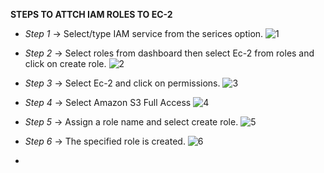 **STEPS TO ATTCH IAM ROLES TO EC-2**

- *Step 1*
-> Select/type  IAM service from the serices option.
![1](https://user-images.githubusercontent.com/44541800/81148902-c7520c00-8f9a-11ea-8314-c713016cf6ac.png)

- *Step 2*
-> Select roles from dashboard then select Ec-2 from roles and click on create role.
![2](https://user-images.githubusercontent.com/44541800/81148242-89081d00-8f99-11ea-9320-ef41ca6b130b.png)

- *Step 3*
-> Select Ec-2 and click on permissions.
![3](https://user-images.githubusercontent.com/44541800/81149323-a0480a00-8f9b-11ea-84b6-3b61c9d36e14.png)

- *Step 4*
-> Select Amazon S3 Full Access 
![4](https://user-images.githubusercontent.com/44541800/81150533-a63eea80-8f9d-11ea-96a5-4dc44f5e738a.png)

- *Step 5*
-> Assign a role name and select create role.
![5](https://user-images.githubusercontent.com/44541800/81152728-d7b8b580-8f9f-11ea-8650-ef177d11f927.png)

- *Step 6*
-> The specified role is created.
![6](https://user-images.githubusercontent.com/44541800/81153042-26fee600-8fa0-11ea-8727-22dd6b6655a6.png)

-

